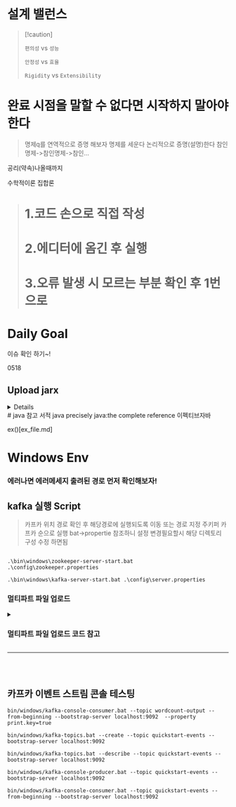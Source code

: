 # 설계 밸런스 
>
> [!caution] 
> 
> `편의성` vs `성능`
> 
>`안정성` vs `효율`
> 
>`Rigidity` vs `Extensibility`
> 









# 완료 시점을 말할 수 없다면 시작하지 말아야 한다




>명제q를 연역적으로 증명 해보자
명제를 세운다 
논리적으로 증명(설명)한다
참인 명제->참인명제->참인...

공리(약속)나올때까지

수학적이론
집합론

>

> # 1.코드 손으로 직접 작성
> # 2.에디터에 옴긴 후 실행
> # 3.오류 발생 시 모르는 부분 확인 후 1번 으로





# Daily Goal

이슈 확인 하기~!



0518
## Upload jarx
<details>

```java
« Asynchronous Returns... | Main | Kafka vs. JMS/MQ--ai... »
Sending an InputStream to JAX-RS Resource
A JAX-RS resource accepting a plain InputStream:


@Path("uploads")
public class UploadsResource {

    @POST
    @Consumes("*/*")
    public void upload(InputStream stream) throws IOException {
        //consume input stream
        System.out.println("Read: " + stream.read());

    }    
}

...will consume any binary stream (e.g. file upload) of data as:

import java.io.IOException;
import java.io.InputStream;
import javax.ws.rs.client.Client;
import javax.ws.rs.client.ClientBuilder;
import javax.ws.rs.client.Entity;
import javax.ws.rs.client.WebTarget;
import javax.ws.rs.core.MediaType;
import javax.ws.rs.core.Response;
import static org.hamcrest.CoreMatchers.is;
import static org.junit.Assert.assertThat;
import org.junit.Before;
import org.junit.Test;

public class UploadsResourceIT {

    private WebTarget tut;

    @Before
    public void init() {
        Client client = ClientBuilder.newClient();
        this.tut = client.target("http://localhost:8080/jaxrs-streaming/resources/uploads");
    }

    @Test
    public void sendStream() {
        InputStream stream = //...

        Response response = this.tut.
                request().
                post(Entity.entity(stream, MediaType.APPLICATION_OCTET_STREAM));
        assertThat(response.getStatus(), is(204));
    }    
}
The System Test is a Java SE client and therefore requires a JAX-RS API implementation (in our example: Apache CXF ):

<dependency>
    <groupId>org.apache.cxf</groupId>
    <artifactId>cxf-rt-rs-client</artifactId>
    <version>3.3.1</version>
    <scope>test</scope>
</dependency>
<dependency>
    <groupId>org.apache.cxf</groupId>
    <artifactId>cxf-rt-rs-extension-providers</artifactId>
    <version>3.3.1</version>
    <scope>test</scope>
</dependency>  
</dependencies>         
Project created with javaee8-essentials-archetype, the 3kB ThinWAR was built and deployed with: wad.sh in 2329ms

See you at Web, MicroProfile and Java EE Workshops at Munich Airport, Terminal 2 or Virtual Dedicated Workshops / consulting. Is Munich's airport too far? Learn from home: airhacks.io.
Posted at 12:46PM Apr 19, 2019 by Adam Bien, Comments[0]  | Views/Hits: 2458
NEW live, virtual workshops: Persistence Patterns for Serverless Java on AWS, July, 11th, 2024 and Serverless Generative AI with Java on AWS, July, 18th are open for registration. Also via: meetup.com/airhacks
>500 Java Shorts Daily www.youtube.com/bienadam/shorts

airhacks.fm the podcast: 

You are invited to: airhacks discord server.

Stay in touch: airhacks.news.

COMMENTS:

POST A COMMENT:
Name:
 
E-Mail:
 
URL:
 
Notify me by email of new comments
 
Remember Information?
 
Your Comment:
HTML Syntax: NOT allowed
Please answer this simple math question

3 + 27 = 

 
```
 
</details>
# java 참고 서적
java precisely
java:the complete reference
이펙티브자바

ex()[ex_file.md]

# Windows Env 
### 에러나면 에러메세지 출려된 경로 먼저 확인해보자!

## kafka 실행 Script

> 카프카 위치 경로 확인 후 해당경로에 실행되도록 이동 또는 경로 지정 
> 주키퍼 카프카 순으로 실행
> bat->propertie 참조하니 설정 변경필요할시 해당 디렉토리 구성 수정 하면됨
```SHELL

.\bin\windows\zookeeper-server-start.bat .\config\zookeeper.properties  

.\bin\windows\kafka-server-start.bat .\config\server.properties

```

### 멀티파트 파일 업로드
<details>
 <summary> <h3> 멀티파트 파일 업로드 코드 참고  </h3> </summary> 


KimJohn Quinn님의 프로필 사진
KimJohn Quinn
읽지 않음,
2021. 7. 28. 오전 12:31:10
받는사람 Quarkus Development mailing list
Hello everyone.

First, our experience moving over to Quarkus has been absolutely spectacular!  Everything, including the docs, have been amazing and my only regret is not making the jump earlier.

I have run into an issue with the REST client, RESTEasy, and multipart payloads.

If I invoke the resource directly, through a test case or even curl, it seems to work fine.  Invoking any "client" methods  

The issues I am having are:
If I move the multipart payload to a different module (jar) I get this error in the resource "ClassNotFoundException: io.platform.api.publish.FilePackage_generated_populator"

The RESTClient will not generate the multipart signature/payload when the multipart signature is present.  Other methods/payloads work fine.  Here I get " Failed to generate client for class interface io.platform.api.publish.PublishClient : Unsupported multipart form field type: java.util.List<java.io.File> in field" yet I use the exact same class, with the resource, and it seems to work directly.

I am confused about the dependencies, we have standardized on a reactive approach and not sure what the interaction is between resteasy vs. mutiny vs. the Quarkus rest client, etc.  For a while I had issues with conflicting reactive vs. non-reactive when building.
The relevant code is:

Client Definition:  
```java
@POST
@Path("/{client}/package")
@Consumes(MULTIPART_FORM_DATA)
@Produces(APPLICATION_JSON)
@Operation(hidden = true)
Uni<Version> publish(@PathParam("client") final String client, @MultipartForm FilePackage request);

Client MultiPart Payload:
public class FilePackage {

    @FormParam("project")
    public String project;

    @FormParam("artifact")
    public String artifact;

    @FormParam("folder")
    public String folder;

    @FormParam("index")
    @PartType(APPLICATION_JSON)
    public Map<String, Integer> index;

    @FormParam("file")
    @PartType(APPLICATION_OCTET_STREAM)
    public List<File> files;

    public List<FileObject> getPackageFiles() { ... }
}
```

Resource Method (note PackageUpload is exactly the same as the FilePackage above - if i only use the simple parameters it marshals from the client to this resource fine - when I uncomment the files or index it fails - the reason I have two payloads, the same, is because of issue #1 above):
```java
@POST
@Path("/{client}/package")
@Consumes(MULTIPART_FORM_DATA)
@Produces(APPLICATION_JSON)
public Uni<Version> publishPackage(@MultipartForm final PackageUpload upload, @BeanParam final ClientRequest request) throws Exception { ... }

Client Test Cases:
@Inject
@RestClient
PublishClient publishClient;

This works using the client...
final JsonPackage pkg = testSupport.readJson(JsonPackage.class);
Version actual = publishClient.publish("my-client", pkg).await().indefinitely();
assertNotNull(actual);

I dont even get here with the client...
final FilePackage pkg = new FilePackage();
pkg.project = "my-project";
pkg.artifact = "my-artifact";
pkg.folder = "my-folder";
pkg.index = new HashMap<>();
pkg.files = new ArrayList<File>();

Version actual = publishClient.publish("my-client", pkg).await().indefinitely();
assertNotNull(actual);

This "resource" test looks to work (direct / no client)...
given().pathParam("client", "my-client")
        // Folder
        .formParam("project", "my-project")
        .formParam("artifact", "my-artifact")
        .formParam("folder", "my-folder")
        // Index
        .multiPart("index", index, APPLICATION_JSON)
        // Files
        .multiPart("file", file)
        .multiPart("file", file)
        .multiPart("file", file)
        .when()
        .post("/s3/publish/{client}/package")
        .then()
        .log().everything(true)
        .statusCode(OK.getStatusCode());
```

Maven Dependencies:
<dependency>
    <groupId>io.quarkus</groupId>
    <artifactId>quarkus-rest-client-reactive-jackson</artifactId>
 </dependency>
 <dependency>
     <groupId>io.quarkus</groupId>
     <artifactId>quarkus-resteasy-reactive-jackson</artifactId>
 </dependency>

</details>


-----------------------------------------------------------

<br/>
<br/>

## 카프카 이벤트 스트림 콘솔 테스팅
```
bin/windows/kafka-console-consumer.bat --topic wordcount-output --from-beginning --bootstrap-server localhost:9092  --property print.key=true

bin/windows/kafka-topics.bat --create --topic quickstart-events --bootstrap-server localhost:9092

bin/windows/kafka-topics.bat --describe --topic quickstart-events --bootstrap-server localhost:9092

bin/windows/kafka-console-producer.bat --topic quickstart-events --bootstrap-server localhost:9092

bin/windows/kafka-console-consumer.bat --topic quickstart-events --from-beginning --bootstrap-server localhost:9092

```


